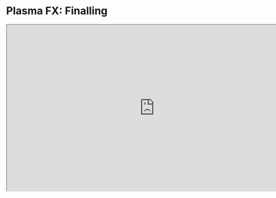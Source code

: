 # Plasma FX: Finalling

<p><iframe title="YouTube video player" src="https://www.youtube.com/embed/O__71EgAGK4?rel=0" width="800" height="450" allowfullscreen="allowfullscreen" allow="accelerometer; autoplay; clipboard-write; encrypted-media; gyroscope; picture-in-picture"></iframe></p>